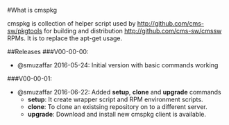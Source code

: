 #What is cmspkg

cmspkg is collection of helper script used by http://github.com/cms-sw/pkgtools for building and distribution http://github.com/cms-sw/cmssw RPMs. It is to replace the apt-get usage.

##Releases
###V00-00-00:
 - @smuzaffar 2016-05-24: Initial version with basic commands working

###V00-00-01:
 - @smuzaffar 2016-06-22: Added **setup**, **clone** and **upgrade** commands
   - **setup**: It create wrapper script and RPM environment scripts.
   - **clone**: To clone an existsing repository on to a different server.
   - **upgrade**: Download and install new cmspkg client is available.
